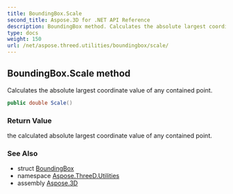 ```yaml
---
title: BoundingBox.Scale
second_title: Aspose.3D for .NET API Reference
description: BoundingBox method. Calculates the absolute largest coordinate value of any contained point
type: docs
weight: 150
url: /net/aspose.threed.utilities/boundingbox/scale/
---
```

## BoundingBox.Scale method

Calculates the absolute largest coordinate value of any contained point.

```csharp
public double Scale()
```

### Return Value

the calculated absolute largest coordinate value of any contained point.

### See Also

* struct [BoundingBox](../)
* namespace [Aspose.ThreeD.Utilities](../../../aspose.threed.utilities/)
* assembly [Aspose.3D](../../../)


